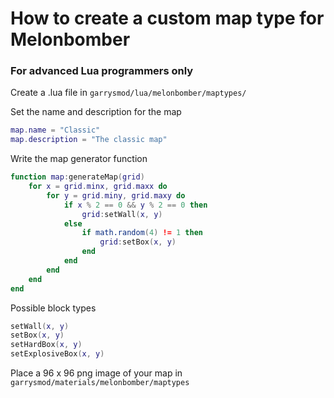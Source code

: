 # How to create a custom map type for Melonbomber
### For advanced Lua programmers only

Create a .lua file in `garrysmod/lua/melonbomber/maptypes/`

Set the name and description for the map
```lua
map.name = "Classic"
map.description = "The classic map"
```

Write the map generator function
```lua
function map:generateMap(grid)
	for x = grid.minx, grid.maxx do
		for y = grid.miny, grid.maxy do
			if x % 2 == 0 && y % 2 == 0 then
				grid:setWall(x, y)
			else
				if math.random(4) != 1 then
					grid:setBox(x, y)
				end
			end
		end 
	end
end
```

Possible block types
```lua
setWall(x, y)
setBox(x, y)
setHardBox(x, y)
setExplosiveBox(x, y)
```

Place a 96 x 96 png image of your map in `garrysmod/materials/melonbomber/maptypes`
